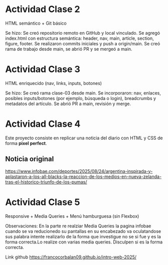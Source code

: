 # Actividad Clase 2
HTML semántico + Git básico

Se hizo:
Se creó repositorio remoto en GitHub y local vinculado.
Se agregó index.html con estructura semántica: header, nav, main, article, section, figure, footer.
Se realizaron commits iniciales y push a origin/main.
Se creó rama de trabajo desde main, se abrió PR y se mergeó a main.

# Actividad Clase 3
HTML enriquecido (nav, links, inputs, botones)

Se hizo:
Se creó rama clase-03 desde main.
Se incorporaron: nav, enlaces, posibles inputs/botones (por ejemplo, búsqueda o login), breadcrumbs y metadatos del artículo.
Se abrió PR a main, revisión y merge.

# Actividad Clase 4 
Este proyecto consiste en replicar una noticia del diario con HTML y CSS de forma **pixel perfect**.
## Noticia original
https://www.infobae.com/deportes/2025/08/24/argentina-inspirada-y-aplastaron-a-los-all-blacks-la-reaccion-de-los-medios-en-nueva-zelanda-tras-el-historico-triunfo-de-los-pumas/ 

# Actividad Clase 5
Responsive + Media Queries + Menú hamburguesa (sin Flexbox)

Observaciones: 
En la parte re realziar Media Queries la pagina infobae cuando se va reducionedo su pantallas en su encabezado va oculatandose sus palabra intente realizarlo 
de la forma que investigue no se si fue y es la forma correcta.Lo realize con varias media queries. Disculpen si es la forma correcta. 

Link github
https://francocorbalan09.github.io/intro-web-2025/